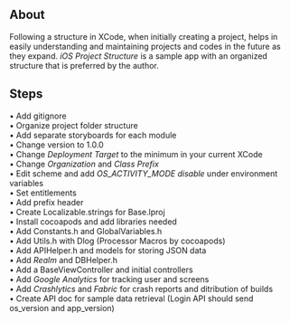 ## About

Following a structure in XCode, when initially creating a project, helps in easily understanding and maintaining projects and codes in the future as they expand. *iOS Project Structure* is a sample app with an organized structure that is preferred by the author.

## Steps

• Add gitignore  
• Organize project folder structure  
• Add separate storyboards for each module  
• Change version to 1.0.0  
• Change *Deployment Target* to the minimum in your current XCode  
• Change *Organization* and *Class Prefix*  
• Edit scheme and add *OS_ACTIVITY_MODE disable* under environment variables  
• Set entitlements  
• Add prefix header  
• Create Localizable.strings for Base.lproj  
• Install cocoapods and add libraries needed  
• Add Constants.h and GlobalVariables.h  
• Add Utils.h with Dlog (Processor Macros by cocoapods)  
• Add APIHelper.h and models for storing JSON data  
• Add *Realm* and DBHelper.h  
• Add a BaseViewController and initial controllers  
• Add *Google Analytics* for tracking user and screens  
• Add *Crashlytics* and *Fabric* for crash reports and ditribution of builds  
• Create API doc for sample data retrieval (Login API should send os_version and app_version)  
